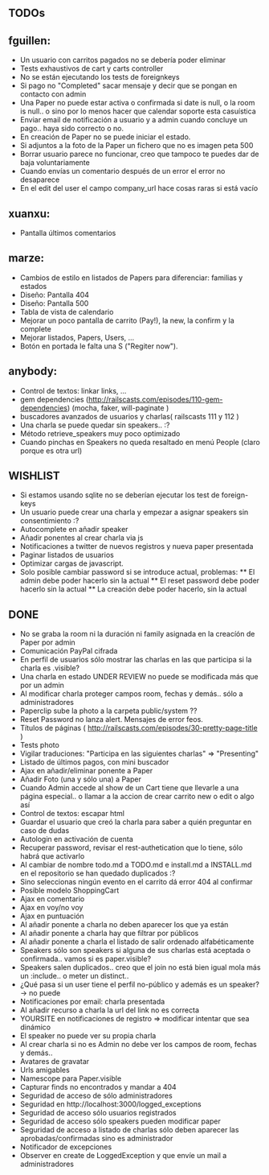 TODOs
------------------

## fguillen:
* Un usuario con carritos pagados no se debería poder eliminar
* Tests exhaustivos de cart y carts controller
* No se están ejecutando los tests de foreignkeys
* Si pago no "Completed" sacar mensaje y decir que se pongan en contacto con admin
* Una Paper no puede estar activa o confirmada si date is null, o la room is null.. o sino por lo menos hacer que calendar soporte esta casuística
* Enviar email de notificación a usuario y a admin cuando concluye un pago.. haya sido correcto o no.
* En creación de Paper no se puede iniciar el estado.
* Si adjuntos a la foto de la Paper un fichero que no es imagen peta 500
* Borrar usuario parece no funcionar, creo que tampoco te puedes dar de baja voluntariamente
* Cuando envías un comentario después de un error el error no desaparece
* En el edit del user el campo company_url hace cosas raras si está vacío

## xuanxu:
* Pantalla últimos comentarios

## marze:
* Cambios de estilo en listados de Papers para diferenciar: familias y estados
* Diseño: Pantalla 404
* Diseño: Pantalla 500
* Tabla de vista de calendario
* Mejorar un poco pantalla de carrito (Pay!), la new, la confirm y la complete
* Mejorar listados, Papers, Users, ...
* Botón en portada le falta una S ("Regiter now").


## anybody:
* Control de textos: linkar links, ...
* gem dependencies (http://railscasts.com/episodes/110-gem-dependencies) (mocha, faker, will-paginate )
* buscadores avanzados de usuarios y charlas( railscasts 111 y 112 )
* Una charla se puede quedar sin speakers.. :?
* Método retrieve_speakers muy poco optimizado
* Cuando pinchas en Speakers no queda resaltado en menú People (claro porque es otra url)

WISHLIST
------------------
* Si estamos usando sqlite no se deberían ejecutar los test de foreign-keys
* Un usuario puede crear una charla y empezar a asignar speakers sin consentimiento :?
* Autocomplete en añadir speaker
* Añadir ponentes al crear charla via js
* Notificaciones a twitter de nuevos registros y nueva paper presentada
* Paginar listados de usuarios
* Optimizar cargas de javascript.
* Solo posible cambiar password si se introduce actual, problemas:
** El admin debe poder hacerlo sin la actual
** El reset password debe poder hacerlo sin la actual
** La creación debe poder hacerlo, sin la actual


DONE
------------------
* No se graba la room ni la duración ni family asignada en la creacíón de Paper por admin
* Comunicación PayPal cifrada
* En perfil de usuarios sólo mostrar las charlas en las que participa si la charla es .visible?
* Una charla en estado UNDER REVIEW no puede se modificada más que por un admin
* Al modificar charla proteger campos room, fechas y demás.. sólo a administradores
* Paperclip sube la photo a la carpeta public/system ??
* Reset Password no lanza alert. Mensajes de error feos.
* Títulos de páginas ( http://railscasts.com/episodes/30-pretty-page-title )
* Tests photo
* Vigilar traduciones: "Participa en las siguientes charlas" => "Presenting"
* Listado de últimos pagos, con mini buscador
* Ajax en añadir/eliminar ponente a Paper
* Añadir Foto (una y sólo una) a Paper
* Cuando Admin accede al show de un Cart tiene que llevarle a una página especial.. o llamar a la accion de crear carrito new o edit o algo así
* Control de textos: escapar html
* Guardar el usuario que creó la charla para saber a quién preguntar en caso de dudas
* Autologin en activación de cuenta
* Recuperar password, revisar el rest-authetication que lo tiene, sólo habrá que activarlo
* Al cambiar de nombre todo.md a TODO.md e install.md a INSTALL.md en el repositorio se han quedado duplicados :?
* Sino seleccionas ningún evento en el carrito dá error 404 al confirmar
* Posible modelo ShoppingCart
* Ajax en comentario
* Ajax en voy/no voy
* Ajax en puntuación
* Al añadir ponente a charla no deben aparecer los que ya están
* Al añadir ponente a charla hay que filtrar por públicos
* Al añadir ponente a charla el listado de salir ordenado alfabéticamente
* Speakers sólo son speakers si alguna de sus charlas está aceptada o confirmada.. vamos si es paper.visible?
* Speakers salen duplicados.. creo que el join no está bien igual mola más un :include.. o meter un distinct.. 
* ¿Qué pasa si un user tiene el perfil no-público y además es un speaker? -> no puede
* Notificaciones por email: charla presentada
* Al añadir recurso a charla la url del link no es correcta
* YOURSITE en notificaciones de registro => modificar intentar que sea dinámico
* El speaker no puede ver su propia charla
* Al crear charla si no es Admin no debe ver los campos de room, fechas y demás.. 
* Avatares de gravatar
* Urls amigables
* Namescope para Paper.visible 
* Capturar finds no encontrados y mandar a 404
* Seguridad de acceso de sólo administradores
* Seguridad en http://localhost:3000/logged_exceptions
* Seguridad de acceso sólo usuarios registrados
* Seguridad de acceso sólo speakers pueden modificar paper
* Seguridad de acceso a listado de charlas sólo deben aparecer las aprobadas/confirmadas sino es administrador
* Notificador de excepciones
* Observer en create de LoggedException y que envíe un mail a administradores